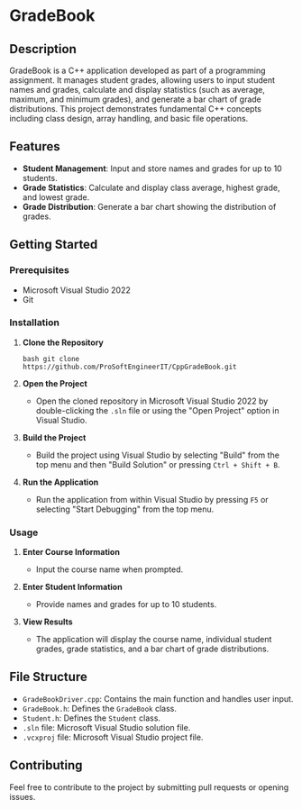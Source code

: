 
# GradeBook
## Description

GradeBook is a C++ application developed as part of a programming assignment. It manages student grades, allowing users to 
input student names and grades, calculate and display statistics (such as average, maximum, and minimum grades), and generate 
a bar chart of grade distributions. This project demonstrates fundamental C++ concepts including class design, array handling, 
and basic file operations.

## Features

- **Student Management**: Input and store names and grades for up to 10 students.
- **Grade Statistics**: Calculate and display class average, highest grade, and lowest grade.
- **Grade Distribution**: Generate a bar chart showing the distribution of grades.

## Getting Started

### Prerequisites

- Microsoft Visual Studio 2022
- Git

### Installation

1. **Clone the Repository**

   ``` bash git clone https://github.com/ProSoftEngineerIT/CppGradeBook.git ```

2. **Open the Project**

   - Open the cloned repository in Microsoft Visual Studio 2022 by double-clicking the `.sln` file or using the "Open Project" 
	 option in Visual Studio.

3. **Build the Project**

   - Build the project using Visual Studio by selecting "Build" from the top menu and then "Build Solution" or pressing `Ctrl + Shift + B`.

4. **Run the Application**

   - Run the application from within Visual Studio by pressing `F5` or selecting "Start Debugging" from the top menu.

### Usage

1. **Enter Course Information**

   - Input the course name when prompted.

2. **Enter Student Information**

   - Provide names and grades for up to 10 students.

3. **View Results**

   - The application will display the course name, individual student grades, grade statistics, and a bar chart of grade distributions.

## File Structure

- `GradeBookDriver.cpp`: Contains the main function and handles user input.
- `GradeBook.h`: Defines the `GradeBook` class.
- `Student.h`: Defines the `Student` class.
- `.sln` file: Microsoft Visual Studio solution file.
- `.vcxproj` file: Microsoft Visual Studio project file.

## Contributing

Feel free to contribute to the project by submitting pull requests or opening issues.
